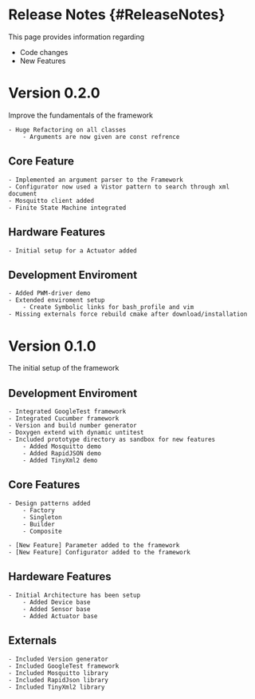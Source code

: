 Release Notes {#ReleaseNotes}
============

This page provides information regarding 
- Code changes
- New Features

# Version 0.2.0
Improve the fundamentals of the framework

	- Huge Refactoring on all classes
		- Arguments are now given are const refrence

## Core Feature
	- Implemented an argument parser to the Framework
	- Configurator now used a Vistor pattern to search through xml document
	- Mosquitto client added
	- Finite State Machine integrated

## Hardware Features
	- Initial setup for a Actuator added

## Development Enviroment
	- Added PWM-driver demo
	- Extended enviroment setup
		- Create Symbolic links for bash_profile and vim
	- Missing externals force rebuild cmake after download/installation
	
# Version 0.1.0
The initial setup of the framework 

## Development Enviroment
	- Integrated GoogleTest framework
	- Integrated Cucumber framework
	- Version and build number generator
	- Doxygen extend with dynamic untitest
	- Included prototype directory as sandbox for new features
		- Added Mosquitto demo
		- Added RapidJSON demo
		- Added TinyXml2 demo

## Core Features
	- Design patterns added
		- Factory
		- Singleton
		- Builder
		- Composite
	
	- [New Feature] Parameter added to the framework
	- [New Feature] Configurator added to the framework

## Hardeware Features
	- Initial Architecture has been setup
		- Added Device base
		- Added Sensor base
		- Added Actuator base

## Externals
	- Included Version generator
	- Included GoogleTest framework
	- Included Mosquitto library
	- Included RapidJson library
	- Included TinyXml2 library

